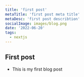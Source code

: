 ```yaml
---
title: 'first post'
metaTitle: 'first post meta title'
metaDesc: 'first post describtion'
socialImage: images/blog.png
date: '2022-06-20'
tags:
  - nextjs
---
```


## First post

- This is my first blog post
